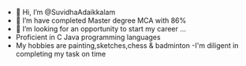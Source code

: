 - 👋 Hi, I’m @SuvidhaAdaikkalam
- 🌱 I’m have completed Master degree MCA with 86%
- 💞️ I’m looking for an opportunity to start my career ...
- Proficient in C Java programming languages
- My hobbies are painting,sketches,chess & badminton
-I'm diligent in completing my task on time 

<!---
Suvidha-Adaikkalam/Suvidha-Adaikkalam is a ✨ special ✨ repository because its `README.md` (this file) appears on your GitHub profile.
You can click the Preview link to take a look at your changes.
--->
